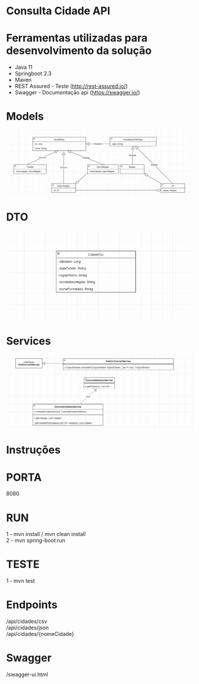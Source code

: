 # Consulta Cidade API

# Ferramentas utilizadas para desenvolvimento da solução 

* Java 11
* Springboot 2.3
* Maven
* REST Assured - Teste (http://rest-assured.io/)
* Swagger - Documentação api (https://swagger.io/)


# Models

<img src="docs/models_diagrama.PNG" raw=true style="margin-right: 10px;"/>

# DTO

<img src="docs/cidadeDto.PNG" raw=true style="margin-right: 10px;"/>

# Services

<img src="docs/servicos_diagrama.PNG" raw=true style="margin-right: 10px;"/>

# Instruções

# PORTA

8080

# RUN

1 - mvn install / mvn clean install<br/>
2 - mvn spring-boot:run

# TESTE

1 - mvn test

# Endpoints

/api/cidades/csv<br/>
/api/cidades/json<br/>
/api/cidades/{nomeCidade}

# Swagger 

/swagger-ui.html


